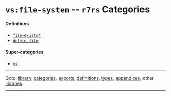 

<a id='category__r7rs__vs_3a_file-system'></a>

# `vs:file-system` -- `r7rs` Categories


<a id='category__r7rs__vs_3a_file-system__definitions'></a>

#### Definitions

 * [`file-exists?`](../../r7rs/definitions/file-exists_3f.md#definition__r7rs__file-exists_3f);
 * [`delete-file`](../../r7rs/definitions/delete-file.md#definition__r7rs__delete-file);


<a id='category__r7rs__vs_3a_file-system__super-categories'></a>

#### Super-categories

 * [`vs`](../../r7rs/categories/vs.md#category__r7rs__vs);

----

Goto: [library](../../r7rs/_index.md#library__r7rs), [categories](../../r7rs/categories/_index.md#toc__r7rs__categories), [exports](../../r7rs/exports/_index.md#toc__r7rs__exports), [definitions](../../r7rs/definitions/_index.md#toc__r7rs__definitions), [types](../../r7rs/types/_index.md#toc__r7rs__types), [appendices](../../r7rs/appendices/_index.md#toc__r7rs__appendices), other [libraries](../../_libraries.md#toc__libraries).

----

